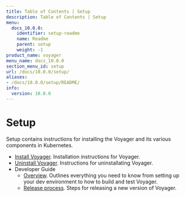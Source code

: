 ```yaml
---
title: Table of Contents | Setup
description: Table of Contents | Setup
menu:
  docs_10.0.0:
    identifier: setup-readme
    name: Readme
    parent: setup
    weight: -1
product_name: voyager
menu_name: docs_10.0.0
section_menu_id: setup
url: /docs/10.0.0/setup/
aliases:
- /docs/10.0.0/setup/README/
info:
  version: 10.0.0
---
```


# Setup

Setup contains instructions for installing the Voyager and its various components in Kubernetes.

- [Install Voyager](/docs/10.0.0/setup/install). Installation instructions for Voyager.
- [Uninstall Voyager](/docs/10.0.0/setup/uninstall). Instructions for uninstallating Voyager.
- Developer Guide
  - [Overview](/docs/10.0.0/setup/developer-guide/overview). Outlines everything you need to know from setting up your dev environment to how to build and test Voyager.
  - [Release process](/docs/10.0.0/setup/developer-guide/release). Steps for releasing a new version of Voyager.
